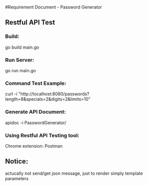 #Requirement Document - Password Generator

## Restful API Test
### Build:
go build main.go
### Run Server:
go run main.go
### Command Test Example:
curl -i "http://localhost:8080/passwords?length=8&specials=2&digits=2&limits=10"
### Generate API Document:
apidoc -i PasswordGenerator/
### Using Restful API Testing tool:
Chrome extension: Postman

## Notice:
actucally not send/get json message, just to render simply template parameters
